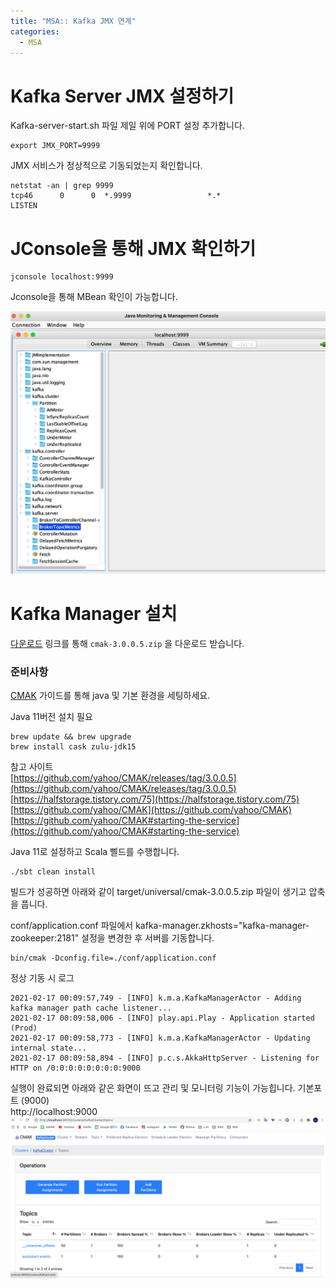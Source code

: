 ```yaml
---
title: "MSA:: Kafka JMX 연계"
categories:
  - MSA
---
```


# Kafka Server JMX 설정하기  
Kafka-server-start.sh 파일 제일 위에 PORT 설정 추가합니다.  
~~~text  
export JMX_PORT=9999
~~~  

JMX 서비스가 정상적으로 기동되었는지 확인합니다.  
~~~text  
netstat -an | grep 9999
tcp46      0      0  *.9999                 *.*                    LISTEN  
~~~  

# JConsole을 통해 JMX 확인하기  

~~~text  
jconsole localhost:9999
~~~  

Jconsole을 통해 MBean 확인이 가능합니다.  

![JConsole 이미지](./2021-02-16-jconsole.png)

# Kafka Manager 설치  

[다운로드](https://github.com/yahoo/CMAK/releases) 링크를 통해 `cmak-3.0.0.5.zip` 을 다운로드 받습니다.  
  
### 준비사항  

[CMAK](https://github.com/yahoo/CMAK) 가이드를 통해 java 및 기본 환경을 세팅하세요.  


Java 11버전 설치 필요  

~~~text  
brew update && brew upgrade
brew install cask zulu-jdk15
~~~  

참고 사이트  
[https://github.com/yahoo/CMAK/releases/tag/3.0.0.5](https://github.com/yahoo/CMAK/releases/tag/3.0.0.5)
[https://halfstorage.tistory.com/75](https://halfstorage.tistory.com/75)
[https://github.com/yahoo/CMAK](https://github.com/yahoo/CMAK)
[https://github.com/yahoo/CMAK#starting-the-service](https://github.com/yahoo/CMAK#starting-the-service)  


Java 11로 설정하고 Scala 삘드를 수행합니다.  
 
~~~text  
./sbt clean install
~~~  
  
  
빌드가 성공하면 아래와 같이 target/universal/cmak-3.0.0.5.zip 파일이 생기고 압축을 풉니다.  

conf/application.conf 파일에서 kafka-manager.zkhosts="kafka-manager-zookeeper:2181" 설정을 변경한 후
서버를 기동합니다.  

~~~text  
bin/cmak -Dconfig.file=./conf/application.conf
~~~  

정상 기동 시 로그  

~~~text  
2021-02-17 00:09:57,749 - [INFO] k.m.a.KafkaManagerActor - Adding kafka manager path cache listener...
2021-02-17 00:09:58,006 - [INFO] play.api.Play - Application started (Prod)
2021-02-17 00:09:58,773 - [INFO] k.m.a.KafkaManagerActor - Updating internal state...
2021-02-17 00:09:58,894 - [INFO] p.c.s.AkkaHttpServer - Listening for HTTP on /0:0:0:0:0:0:0:0:9000
~~~   

실행이 완료되면 아래와 같은 화면이 뜨고 관리 및 모니터링 기능이 가능힙니다. 기본포트 (9000)  
http://localhost:9000  
![CMAK 화면](./2021-02-16-cmak.png)


 

